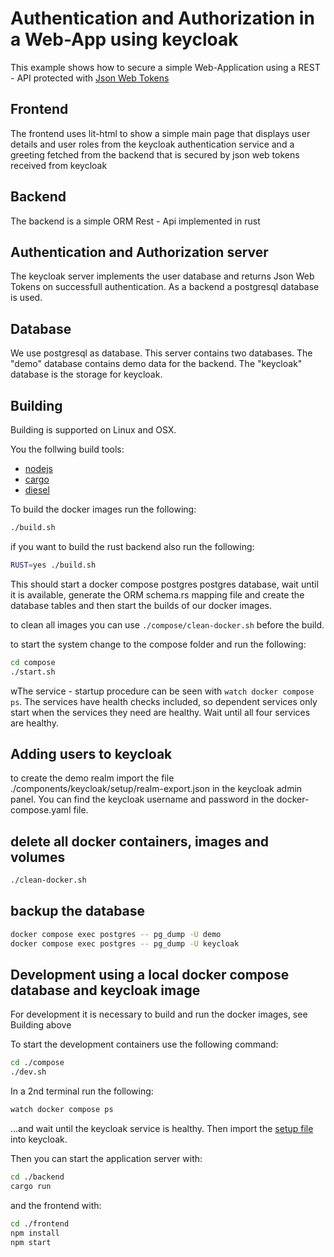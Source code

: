 # Authentication and Authorization in a Web-App using keycloak

This example shows how to secure a simple Web-Application using a REST - API protected with [Json Web Tokens](https://jwt.io/)


## Frontend

The frontend uses lit-html to show a simple main page that displays user details and user roles from the keycloak authentication service and a greeting fetched from the backend that is secured by json web tokens received from keycloak

## Backend

The backend is a simple ORM Rest - Api implemented in rust

## Authentication and Authorization server

The keycloak server implements the user database and returns Json Web Tokens on successfull authentication. As a backend a postgresql database is used.

## Database

We use postgresql as database. This server contains two databases. The "demo" database contains demo data for the backend. The "keycloak" database is the storage for keycloak.


## Building

Building is supported on Linux and OSX.

You the follwing build tools:
- [nodejs](https://nodejs.org/)
- [cargo](https://doc.rust-lang.org/stable/cargo/index.html)
- [diesel](https://diesel.rs/)


To build the docker images run the following:
```bash
./build.sh
```

if you want to build the rust backend also run the following:
```bash
RUST=yes ./build.sh
```
This should start a docker compose postgres postgres database, wait until it is available, 
generate the ORM schema.rs mapping file and create the database tables and then start the builds of our docker images.

to clean all images you can use ```./compose/clean-docker.sh``` before the build.

to start the system change to the compose folder and run the following:
```bash
cd compose
./start.sh
```
wThe service - startup procedure can be seen with ```watch docker compose ps```.
The services have health checks included, so dependent services only start when the services they need are healthy. Wait until all four services are healthy.

## Adding users to keycloak

to create the demo realm import the file ./components/keycloak/setup/realm-export.json in the keycloak admin panel. You can find the keycloak username and password in the docker-compose.yaml file.

## delete all docker containers, images and volumes

```bash
./clean-docker.sh
```

## backup the database

```bash
docker compose exec postgres -- pg_dump -U demo
docker compose exec postgres -- pg_dump -U keycloak
```

## Development using a local docker compose database and keycloak image

For development it is necessary to build and run the docker images, see Building above

To start the development containers use the following command:
```bash
cd ./compose
./dev.sh
```

In a 2nd terminal run the following: 
```bash
watch docker compose ps
```
...and wait until the keycloak service is healthy. Then import the [setup file](./compose/keycloak/setup/realm-export.json) into keycloak.  

Then you can start the application server with:
```bash
cd ./backend
cargo run
```
and the frontend with:

```bash
cd ./frontend
npm install
npm start
```



